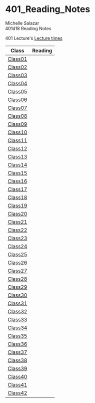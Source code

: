 # 401_Reading_Notes

Michelle Salazar   
401d18 Reading Notes

401 Lecture's [Lecture times](https://github.com/MISalz/401_Reading_Notes/blob/main/Lecturetimes.md)

|Class|Reading|
---|:---:
[Class01](https://github.com/MISalz/401_Reading_Notes/blob/main/Class01.md)| 
[Class02](https://github.com/MISalz/401_Reading_Notes/blob/main/Class02.md)| 
[Class03](https://github.com/MISalz/401_Reading_Notes/blob/main/Class03.md)| 
[Class04](https://github.com/MISalz/401_Reading_Notes/blob/main/Class04.md)| 
[Class05](https://github.com/MISalz/401_Reading_Notes/blob/main/Class05.md)| 
[Class06](https://github.com/MISalz/401_Reading_Notes/blob/main/Class06.md)| 
[Class07](https://github.com/MISalz/401_Reading_Notes/blob/main/Class07.md)| 
[Class08](https://github.com/MISalz/401_Reading_Notes/blob/main/Class08.md)| 
[Class09](https://github.com/MISalz/401_Reading_Notes/blob/main/Class09.md)| 
[Class10](https://github.com/MISalz/401_Reading_Notes/blob/main/Class10.md)| 
[Class11](https://github.com/MISalz/401_Reading_Notes/blob/main/Class11.md)| 
[Class12](https://github.com/MISalz/401_Reading_Notes/blob/main/Class12.md)| 
[Class13](https://github.com/MISalz/401_Reading_Notes/blob/main/Class13.md)| 
[Class14](https://github.com/MISalz/401_Reading_Notes/blob/main/Class14.md)| 
[Class15](https://github.com/MISalz/401_Reading_Notes/blob/main/Class15.md)| 
[Class16](https://github.com/MISalz/401_Reading_Notes/blob/main/Class16.md)| 
[Class17](https://github.com/MISalz/401_Reading_Notes/blob/main/Class17.md)| 
[Class18](https://github.com/MISalz/401_Reading_Notes/blob/main/Class18.md)| 
[Class19](https://github.com/MISalz/401_Reading_Notes/blob/main/Class19.md)| 
[Class20](https://github.com/MISalz/401_Reading_Notes/blob/main/Class20.md)| 
[Class21](https://github.com/MISalz/401_Reading_Notes/blob/main/Class21.md)| 
[Class22](https://github.com/MISalz/401_Reading_Notes/blob/main/Class22.md)| 
[Class23](https://github.com/MISalz/401_Reading_Notes/blob/main/Class23.md)| 
[Class24](https://github.com/MISalz/401_Reading_Notes/blob/main/Class24.md)| 
[Class25](https://github.com/MISalz/401_Reading_Notes/blob/main/Class25.md)| 
[Class26](https://github.com/MISalz/401_Reading_Notes/blob/main/Class26.md)| 
[Class27](https://github.com/MISalz/401_Reading_Notes/blob/main/Class27.md)| 
[Class28](https://github.com/MISalz/401_Reading_Notes/blob/main/Class28.md)| 
[Class29](https://github.com/MISalz/401_Reading_Notes/blob/main/Class29.md)| 
[Class30](https://github.com/MISalz/401_Reading_Notes/blob/main/Class30.md)| 
[Class31](https://github.com/MISalz/401_Reading_Notes/blob/main/Class31.md)| 
[Class32](https://github.com/MISalz/401_Reading_Notes/blob/main/Class32.md)| 
[Class33](https://github.com/MISalz/401_Reading_Notes/blob/main/Class33.md)| 
[Class34](https://github.com/MISalz/401_Reading_Notes/blob/main/Class34.md)| 
[Class35](https://github.com/MISalz/401_Reading_Notes/blob/main/Class35.md)| 
[Class36](https://github.com/MISalz/401_Reading_Notes/blob/main/Class36.md)| 
[Class37](https://github.com/MISalz/401_Reading_Notes/blob/main/Class37.md)| 
[Class38](https://github.com/MISalz/401_Reading_Notes/blob/main/Class38.md)| 
[Class39](https://github.com/MISalz/401_Reading_Notes/blob/main/Class39.md)| 
[Class40](https://github.com/MISalz/401_Reading_Notes/blob/main/Class40.md)| 
[Class41](https://github.com/MISalz/401_Reading_Notes/blob/main/Class41.md)| 
[Class42](https://github.com/MISalz/401_Reading_Notes/blob/main/Class42.md)| 

